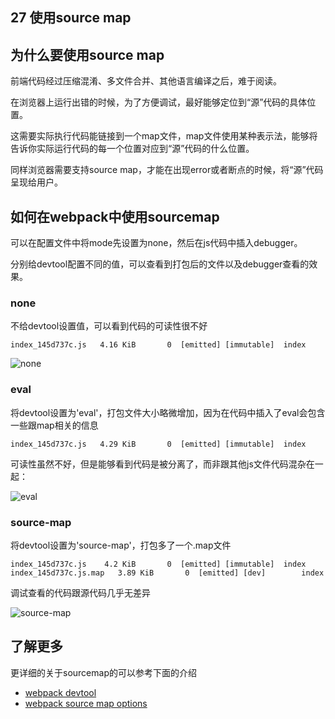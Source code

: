 ## 27 使用source map

## 为什么要使用source map

前端代码经过压缩混淆、多文件合并、其他语言编译之后，难于阅读。

在浏览器上运行出错的时候，为了方便调试，最好能够定位到“源”代码的具体位置。

这需要实际执行代码能链接到一个map文件，map文件使用某种表示法，能够将告诉你实际运行代码的每一个位置对应到“源”代码的什么位置。

同样浏览器需要支持source map，才能在出现error或者断点的时候，将“源”代码呈现给用户。

## 如何在webpack中使用sourcemap

可以在配置文件中将mode先设置为none，然后在js代码中插入debugger。

分别给devtool配置不同的值，可以查看到打包后的文件以及debugger查看的效果。

### none


不给devtool设置值，可以看到代码的可读性很不好

```
index_145d737c.js   4.16 KiB       0  [emitted] [immutable]  index
```                


![none](https://blog-1258030304.cos.ap-guangzhou.myqcloud.com/books/play-webpack/webpack-devtool-none.png)

### eval

将devtool设置为'eval'，打包文件大小略微增加，因为在代码中插入了eval会包含一些跟map相关的信息

```
index_145d737c.js   4.29 KiB       0  [emitted] [immutable]  index
```

可读性虽然不好，但是能够看到代码是被分离了，而非跟其他js文件代码混杂在一起：

![eval](https://blog-1258030304.cos.ap-guangzhou.myqcloud.com/books/play-webpack/webpack-devtool-eval.png)

### source-map

将devtool设置为'source-map'，打包多了一个.map文件

```
index_145d737c.js    4.2 KiB       0  [emitted] [immutable]  index
index_145d737c.js.map   3.89 KiB       0  [emitted] [dev]        index
```

调试查看的代码跟源代码几乎无差异

![source-map](https://blog-1258030304.cos.ap-guangzhou.myqcloud.com/books/play-webpack/webpack-devtool-sourcemap.png)


## 了解更多

更详细的关于sourcemap的可以参考下面的介绍

- [webpack devtool](https://webpack.js.org/configuration/devtool/)
- [webpack source map options](https://blog.scottlogic.com/2017/11/01/webpack-source-map-options-quick-guide.html)



